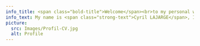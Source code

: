 ```yaml
---
info_title: <span class="bold-title">Welcome</span><br>to my personal website!
info_text: My name is <span class="strong-text">Cyril LAJARGE</span>, I am <span class="strong-text">24 years young</span> and I live in France. After graduatuing from the European School of Strasbourg, I started a 5 year intensive program at the University of Stasbourg in <span class="strong-text">computer science and graphics</span>.<br>Aside from my studies, I am a passionted with <span class="strong-text">travel</span> as well as <span class="strong-text">new technologies</span>. On my free time, I also like to <span class="strong-text">cook</span>.
picture:
  src: Images/Profil-CV.jpg
  alt: Profile
---
```

